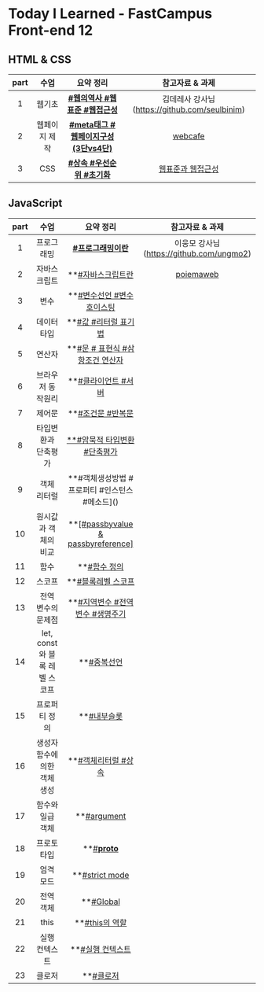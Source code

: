 # Today I Learned - FastCampus Front-end 12

##  HTML & CSS 
| part | 수업 | 요약 정리 | 참고자료 & 과제 | 
|:--:|:--:|:---------:|:---:|
| 1 | 웹기초 | **[#웹의역사 #웹표준 #웹접근성](https://github.com/gayoungaa91/T.I.L-FDS12/blob/master/html%20%26%20css/web-basic.md)** |  김데레사 강사님 (https://github.com/seulbinim) |
| 2 | 웹페이지 제작 | **[#meta태그 #웹페이지구성(3단vs4단)](https://github.com/gayoungaa91/T.I.L-FDS12/blob/master/html%20%26%20css/webpage.md)** | [webcafe](https://seulbinim.github.io/exHTML5) | 
| 3 | CSS | **[#상속 #우선순위 #초기화](https://github.com/gayoungaa91/T.I.L-FDS12/blob/master/html%20%26%20css/css.md)** | [웹표준과 웹접근성](https://seulbinim.github.io/WSA/accessibility.html) |

## JavaScript
| part | 수업 | 요약 정리 | 참고자료 & 과제 | 
|:--:|:--:|:---------:|:---:|
| 1 | 프로그래밍 | **[#프로그래밍이란]()** | 이웅모 강사님 (https://github.com/ungmo2) | - | 
| 2 | 자바스크립트 | **[#자바스크립트란]() | [poiemaweb](https://poiemaweb.com) | - |
| 3 | 변수 | **[#변수선언 #변수호이스팅]() | []() | - |
| 4 | 데이터 타입 | **[#값 #리터럴 표기법]() | []() | - |
| 5 | 연산자 | **[#문 # 표현식 #삼항조건 연산자]() | []() | - |
| 6 | 브라우저 동작원리 | **[#클라이언트 #서버 ]() | []() | - |
| 7 | 제어문 | **[#조건문 #반복문]() | []() | - |
| 8 | 타입변환과 단축평가 | [**#암묵적 타입변환 #단축평가]() | []() | - |
| 9 | 객체 리터럴 | **#객체생성방법 #프로퍼티 #인스턴스 #메소드]() | []() | - |
| 10 | 원시값과 객체의 비교 | **[[#passbyvalue & passbyreference]]() | []() | - |
| 11 | 함수 | **[#함수 정의]() | []() | - |
| 12 | 스코프 | **[#블록레벨 스코프]() | []() | - |
| 13 | 전역 변수의 문제점 | **[#지역변수 #전역변수 #생명주기]() | []() | - |
| 14 | let, const와 블록 레벨 스코프 | **[#중복선언]() | []() | - |
| 15 | 프로퍼티 정의 | **[#내부슬롯]() | []() | - |
| 16 | 생성자 함수에 의한 객체 생성 | **[#객체리터럴 #상속]() | []() | - |
| 17 | 함수와 일급 객체 | **[#argument]() | []() | - |
| 18 | 프로토 타입 | **[#__proto__]() | []() | - |
| 19 | 엄격 모드 | **[#strict mode]() | []() | - |
| 20 | 전역 객체 | **[#Global]() | []() | - |
| 21 | this | **[#this의 역할]() | []() | - |
| 22 | 실행 컨텍스트 | **[#실행 컨텍스트]() | []() | - |
| 23 | 클로저 | **[#클로저]() | []() | - |
